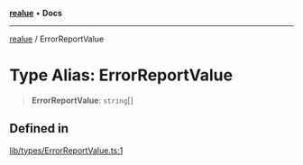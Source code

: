 [**realue**](../README.md) • **Docs**

***

[realue](../README.md) / ErrorReportValue

# Type Alias: ErrorReportValue

> **ErrorReportValue**: `string`[]

## Defined in

[lib/types/ErrorReportValue.ts:1](https://github.com/nevoland/realue/blob/3f70cb4d9fb06b3cde8060aa67f306f2aaa9dc1d/lib/types/ErrorReportValue.ts#L1)
